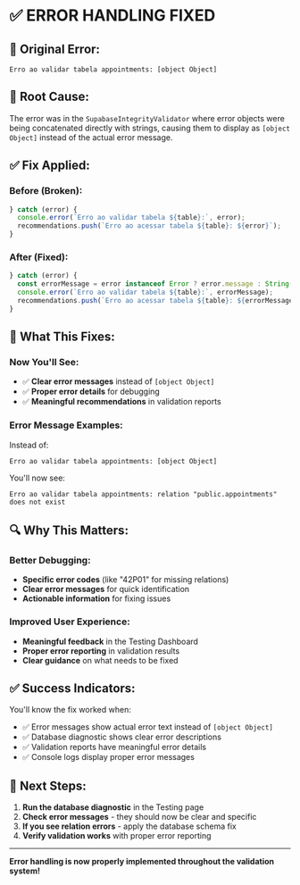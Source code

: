 # ✅ ERROR HANDLING FIXED

## 🚨 Original Error:

```
Erro ao validar tabela appointments: [object Object]
```

## 🔧 Root Cause:

The error was in the `SupabaseIntegrityValidator` where error objects were being concatenated directly with strings, causing them to display as `[object Object]` instead of the actual error message.

## ✅ Fix Applied:

### Before (Broken):

```typescript
} catch (error) {
  console.error(`Erro ao validar tabela ${table}:`, error);
  recommendations.push(`Erro ao acessar tabela ${table}: ${error}`);
}
```

### After (Fixed):

```typescript
} catch (error) {
  const errorMessage = error instanceof Error ? error.message : String(error);
  console.error(`Erro ao validar tabela ${table}:`, errorMessage);
  recommendations.push(`Erro ao acessar tabela ${table}: ${errorMessage}`);
}
```

## 🎯 What This Fixes:

### Now You'll See:

- ✅ **Clear error messages** instead of `[object Object]`
- ✅ **Proper error details** for debugging
- ✅ **Meaningful recommendations** in validation reports

### Error Message Examples:

Instead of:

```
Erro ao validar tabela appointments: [object Object]
```

You'll now see:

```
Erro ao validar tabela appointments: relation "public.appointments" does not exist
```

## 🔍 Why This Matters:

### Better Debugging:

- **Specific error codes** (like "42P01" for missing relations)
- **Clear error messages** for quick identification
- **Actionable information** for fixing issues

### Improved User Experience:

- **Meaningful feedback** in the Testing Dashboard
- **Proper error reporting** in validation results
- **Clear guidance** on what needs to be fixed

## ✅ Success Indicators:

You'll know the fix worked when:

- ✅ Error messages show actual error text instead of `[object Object]`
- ✅ Database diagnostic shows clear error descriptions
- ✅ Validation reports have meaningful error details
- ✅ Console logs display proper error messages

## 🎯 Next Steps:

1. **Run the database diagnostic** in the Testing page
2. **Check error messages** - they should now be clear and specific
3. **If you see relation errors** - apply the database schema fix
4. **Verify validation works** with proper error reporting

---

**Error handling is now properly implemented throughout the validation system!**
